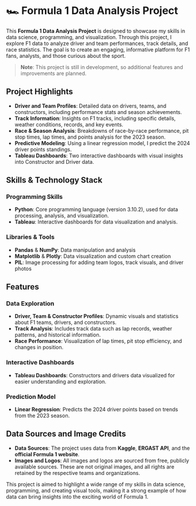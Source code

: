 # 🏎️ Formula 1 Data Analysis Project

This **Formula 1 Data Analysis Project** is designed to showcase my skills in data science, programming, and visualization. Through this project, I explore F1 data to analyze driver and team performances, track details, and race statistics. The goal is to create an engaging, informative platform for F1 fans, analysts, and those curious about the sport. 

> **Note**: This project is still in development, so additional features and improvements are planned.

## Project Highlights
- **Driver and Team Profiles**: Detailed data on drivers, teams, and constructors, including performance stats and season achievements.
- **Track Information**: Insights on F1 tracks, including specific details, weather conditions, records, and key events.
- **Race & Season Analysis**: Breakdowns of race-by-race performance, pit stop times, lap times, and points analysis for the 2023 season.
- **Predictive Modeling**: Using a linear regression model, I predict the 2024 driver points standings.
- **Tableau Dashboards**: Two interactive dashboards with visual insights into Constructor and Driver data.

## Skills & Technology Stack
### Programming Skills
- **Python**: Core programming language (version 3.10.2), used for data processing, analysis, and visualization.
- **Tableau**: Interactive dashboards for data visualization and analysis.

### Libraries & Tools
- **Pandas** & **NumPy**: Data manipulation and analysis
- **Matplotlib** & **Plotly**: Data visualization and custom chart creation
- **PIL**: Image processing for adding team logos, track visuals, and driver photos

## Features
### Data Exploration
- **Driver, Team & Constructor Profiles**: Dynamic visuals and statistics about F1 teams, drivers, and constructors.
- **Track Analysis**: Includes track data such as lap records, weather patterns, and historical information.
- **Race Performance**: Visualization of lap times, pit stop efficiency, and changes in position.

### Interactive Dashboards
- **Tableau Dashboards**: Constructors and drivers data visualized for easier understanding and exploration.

### Prediction Model
- **Linear Regression**: Predicts the 2024 driver points based on trends from the 2023 season.

## Data Sources and Image Credits
- **Data Sources**: The project uses data from **Kaggle**, **ERGAST API**, and the **official Formula 1 website**.
- **Images and Logos**: All images and logos are sourced from free, publicly available sources. These are not original images, and all rights are retained by the respective teams and organizations.

This project is aimed to highlight a wide range of my skills in data science, programming, and creating visual tools, making it a strong example of how data can bring insights into the exciting world of Formula 1.

